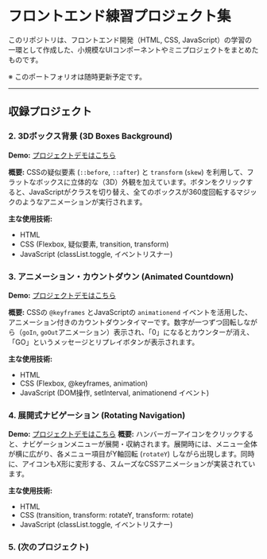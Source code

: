 # フロントエンド練習プロジェクト集

このリポジトリは、フロントエンド開発（HTML, CSS, JavaScript）の学習の一環として作成した、小規模なUIコンポーネントやミニプロジェクトをまとめたものです。

※ このポートフォリオは随時更新予定です。

---

## 収録プロジェクト

### 2. 3Dボックス背景 (3D Boxes Background)
**Demo:**
[プロジェクトデモはこちら](https://bayisihu.github.io/Portfolio\MiniAppRepo\NO2-3d-boxes-background\index.html)

**概要:**
CSSの疑似要素 (`::before`, `::after`) と `transform` (`skew`) を利用して、フラットなボックスに立体的な（3D）外観を加えています。ボタンをクリックすると、JavaScriptがクラスを切り替え、全てのボックスが360度回転するマジックのようなアニメーションが実行されます。

**主な使用技術:**
* HTML
* CSS (Flexbox, 疑似要素, transition, transform)
* JavaScript (classList.toggle, イベントリスナー)

### 3. アニメーション・カウントダウン (Animated Countdown)
**Demo:**
[プロジェクトデモはこちら](https://bayisihu.github.io/Portfolio\MiniAppRepo\NO3-animated-countdown\index.html)

**概要:**
CSSの `@keyframes` とJavaScriptの `animationend` イベントを活用した、アニメーション付きのカウントダウンタイマーです。数字が一つずつ回転しながら（`goIn`, `goOut`アニメーション）表示され、「0」になるとカウンターが消え、「GO」というメッセージとリプレイボタンが表示されます。

**主な使用技術:**
* HTML
* CSS (Flexbox, @keyframes, animation)
* JavaScript (DOM操作, setInterval, animationend イベント)

### 4. 展開式ナビゲーション (Rotating Navigation)
**Demo:**
[プロジェクトデモはこちら](https://bayisihu.github.io/Portfolio\MiniAppRepo\NO2-3d-boxes-background)
**概要:**
ハンバーガーアイコンをクリックすると、ナビゲーションメニューが展開・収納されます。展開時には、メニュー全体が横に広がり、各メニュー項目がY軸回転 (`rotateY`) しながら出現します。同時に、アイコンもX形に変形する、スムーズなCSSアニメーションが実装されています。

**主な使用技術:**
* HTML
* CSS (transition, transform: rotateY, transform: rotate)
* JavaScript (classList.toggle, イベントリスナー)

### 5. (次のプロジェクト)
